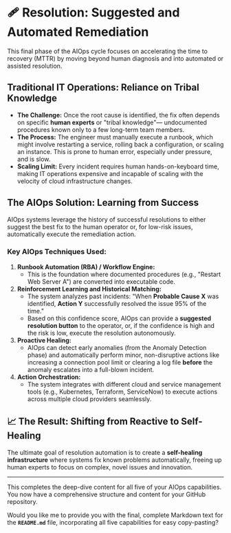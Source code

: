 # 🩹 Resolution: Suggested and Automated Remediation

This final phase of the AIOps cycle focuses on accelerating the time to recovery (MTTR) by moving beyond human diagnosis and into automated or assisted resolution.

## Traditional IT Operations: Reliance on Tribal Knowledge

* **The Challenge:** Once the root cause is identified, the fix often depends on specific **human experts** or "tribal knowledge"— undocumented procedures known only to a few long-term team members.
* **The Process:** The engineer must manually execute a runbook, which might involve restarting a service, rolling back a configuration, or scaling an instance. This is prone to human error, especially under pressure, and is slow.
* **Scaling Limit:** Every incident requires human hands-on-keyboard time, making IT operations expensive and incapable of scaling with the velocity of cloud infrastructure changes.

## The AIOps Solution: Learning from Success

AIOps systems leverage the history of successful resolutions to either suggest the best fix to the human operator or, for low-risk issues, automatically execute the remediation action.

### Key AIOps Techniques Used:

1.  **Runbook Automation (RBA) / Workflow Engine:**
    * This is the foundation where documented procedures (e.g., "Restart Web Server A") are converted into executable code.
2.  **Reinforcement Learning and Historical Matching:**
    * The system analyzes past incidents: "When **Probable Cause X** was identified, **Action Y** successfully resolved the issue 95% of the time."
    * Based on this confidence score, AIOps can provide a **suggested resolution button** to the operator, or, if the confidence is high and the risk is low, execute the resolution autonomously.
3.  **Proactive Healing:**
    * AIOps can detect early anomalies (from the Anomaly Detection phase) and automatically perform minor, non-disruptive actions like increasing a connection pool limit or clearing a log file **before** the anomaly escalates into a full-blown incident.
4.  **Action Orchestration:**
    * The system integrates with different cloud and service management tools (e.g., Kubernetes, Terraform, ServiceNow) to execute actions across multiple cloud providers seamlessly.

## 📈 The Result: Shifting from Reactive to Self-Healing

The ultimate goal of resolution automation is to create a **self-healing infrastructure** where systems fix known problems automatically, freeing up human experts to focus on complex, novel issues and innovation.

---

This completes the deep-dive content for all five of your AIOps capabilities. You now have a comprehensive structure and content for your GitHub repository.

Would you like me to provide you with the final, complete Markdown text for the **`README.md`** file, incorporating all five capabilities for easy copy-pasting?